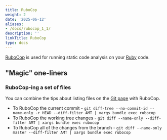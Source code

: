 ```yaml
---
title: RuboCop
weight: 2
date: '2025-06-12'
aliases:
- /docs/rubocop_1_1/
description: ''
linkTitle: RuboCop
type: docs
---
```


[RuboCop](https://rubocop.org/) is used for running static code analysis on your [Ruby](https://www.ruby-lang.org/en/) code.

## "Magic" one-liners

### RuboCop-ing a set of files

You can combine the tips about listing files on the [Git page](/handbook/tools-and-tips/git/#listing-files) with RuboCop.

- To RuboCop the current commit - `git diff-tree --no-commit-id --name-only -r HEAD --diff-filter AMT | xargs bundle exec rubocop`
- To RuboCop the working tree changes - `git diff --name-only --diff-filter AMT | xargs bundle exec rubocop`
- To RuboCop all of the changes from the branch - `git diff --name-only master --diff-filter AMT | xargs bundle exec rubocop`
